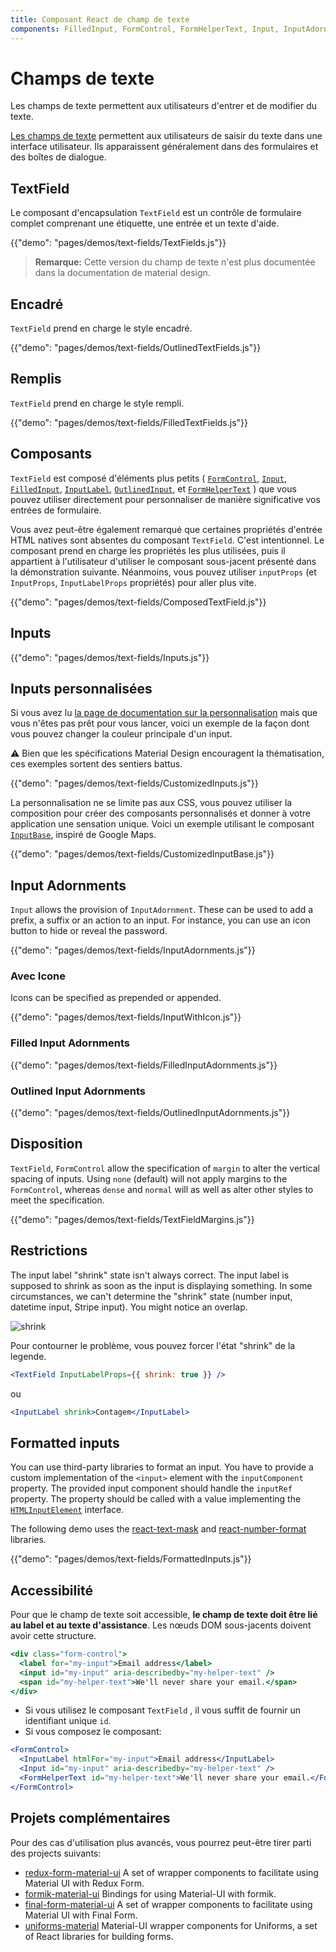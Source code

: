 ```yaml
---
title: Composant React de champ de texte
components: FilledInput, FormControl, FormHelperText, Input, InputAdornment, InputBase, InputLabel, OutlinedInput, TextField
---
```

# Champs de texte

<p class="description">Les champs de texte permettent aux utilisateurs d'entrer et de modifier du texte.</p>

[Les champs de texte](https://material.io/design/components/text-fields.html) permettent aux utilisateurs de saisir du texte dans une interface utilisateur. Ils apparaissent généralement dans des formulaires et des boîtes de dialogue.

## TextField

Le composant d'encapsulation `TextField` est un contrôle de formulaire complet comprenant une étiquette, une entrée et un texte d'aide.

{{"demo": "pages/demos/text-fields/TextFields.js"}}

> **Remarque:** Cette version du champ de texte n'est plus documentée dans la documentation de material design.

## Encadré

`TextField` prend en charge le style encadré.

{{"demo": "pages/demos/text-fields/OutlinedTextFields.js"}}

## Remplis

`TextField` prend en charge le style rempli.

{{"demo": "pages/demos/text-fields/FilledTextFields.js"}}

## Composants

`TextField` est composé d'éléments plus petits ( [`FormControl`](/api/form-control/), [`Input`](/api/input/), [`FilledInput`](/api/filled-input/), [`InputLabel`](/api/input-label/), [`OutlinedInput`](/api/outlined-input/), et [`FormHelperText`](/api/form-helper-text/) ) que vous pouvez utiliser directement pour personnaliser de manière significative vos entrées de formulaire.

Vous avez peut-être également remarqué que certaines propriétés d'entrée HTML natives sont absentes du composant `TextField`. C'est intentionnel. Le composant prend en charge les propriétés les plus utilisées, puis il appartient à l'utilisateur d'utiliser le composant sous-jacent présenté dans la démonstration suivante. Néanmoins, vous pouvez utiliser `inputProps` (et `InputProps`, `InputLabelProps` propriétés) pour aller plus vite.

{{"demo": "pages/demos/text-fields/ComposedTextField.js"}}

## Inputs

{{"demo": "pages/demos/text-fields/Inputs.js"}}

## Inputs personnalisées

Si vous avez lu [la page de documentation sur la personnalisation](/customization/overrides/) mais que vous n'êtes pas prêt pour vous lancer, voici un exemple de la façon dont vous pouvez changer la couleur principale d'un input.

⚠️ Bien que les spécifications Material Design encouragent la thématisation, ces exemples sortent des sentiers battus.

{{"demo": "pages/demos/text-fields/CustomizedInputs.js"}}

La personnalisation ne se limite pas aux CSS, vous pouvez utiliser la composition pour créer des composants personnalisés et donner à votre application une sensation unique. Voici un exemple utilisant le composant [`InputBase`](/api/input-base/), inspiré de Google Maps.

{{"demo": "pages/demos/text-fields/CustomizedInputBase.js"}}

## Input Adornments

`Input` allows the provision of `InputAdornment`. These can be used to add a prefix, a suffix or an action to an input. For instance, you can use an icon button to hide or reveal the password.

{{"demo": "pages/demos/text-fields/InputAdornments.js"}}

### Avec Icone

Icons can be specified as prepended or appended.

{{"demo": "pages/demos/text-fields/InputWithIcon.js"}}

### Filled Input Adornments

{{"demo": "pages/demos/text-fields/FilledInputAdornments.js"}}

### Outlined Input Adornments

{{"demo": "pages/demos/text-fields/OutlinedInputAdornments.js"}}

## Disposition

`TextField`, `FormControl` allow the specification of `margin` to alter the vertical spacing of inputs. Using `none` (default) will not apply margins to the `FormControl`, whereas `dense` and `normal` will as well as alter other styles to meet the specification.

{{"demo": "pages/demos/text-fields/TextFieldMargins.js"}}

## Restrictions

The input label "shrink" state isn't always correct. The input label is supposed to shrink as soon as the input is displaying something. In some circumstances, we can't determine the "shrink" state (number input, datetime input, Stripe input). You might notice an overlap.

![shrink](/static/images/text-fields/shrink.png)

Pour contourner le problème, vous pouvez forcer l'état "shrink" de la legende.

```jsx
<TextField InputLabelProps={{ shrink: true }} />
```

ou

```jsx
<InputLabel shrink>Contagem</InputLabel>
```

## Formatted inputs

You can use third-party libraries to format an input. You have to provide a custom implementation of the `<input>` element with the `inputComponent` property. The provided input component should handle the `inputRef` property. The property should be called with a value implementing the [`HTMLInputElement`](https://developer.mozilla.org/en-US/docs/Web/API/HTMLInputElement) interface.

The following demo uses the [react-text-mask](https://github.com/text-mask/text-mask) and [react-number-format](https://github.com/s-yadav/react-number-format) libraries.

{{"demo": "pages/demos/text-fields/FormattedInputs.js"}}

## Accessibilité

Pour que le champ de texte soit accessible, **le champ de texte doit être lié au label et au texte d'assistance**. Les nœuds DOM sous-jacents doivent avoir cette structure.

```jsx
<div class="form-control">
  <label for="my-input">Email address</label>
  <input id="my-input" aria-describedby="my-helper-text" />
  <span id="my-helper-text">We'll never share your email.</span>
</div>
```

- Si vous utilisez le composant `TextField` , il vous suffit de fournir un identifiant unique `id`.
- Si vous composez le composant:

```jsx
<FormControl>
  <InputLabel htmlFor="my-input">Email address</InputLabel>
  <Input id="my-input" aria-describedby="my-helper-text" />
  <FormHelperText id="my-helper-text">We'll never share your email.</FormHelperText>
</FormControl>
```

## Projets complémentaires

Pour des cas d'utilisation plus avancés, vous pourrez peut-être tirer parti des projects suivants:

- [redux-form-material-ui](https://github.com/erikras/redux-form-material-ui) A set of wrapper components to facilitate using Material UI with Redux Form.
- [formik-material-ui](https://github.com/stackworx/formik-material-ui) Bindings for using Material-UI with formik.
- [final-form-material-ui](https://github.com/Deadly0/final-form-material-ui) A set of wrapper components to facilitate using Material UI with Final Form.
- [uniforms-material](https://github.com/vazco/uniforms/tree/master/packages/uniforms-material) Material-UI wrapper components for Uniforms, a set of React libraries for building forms.